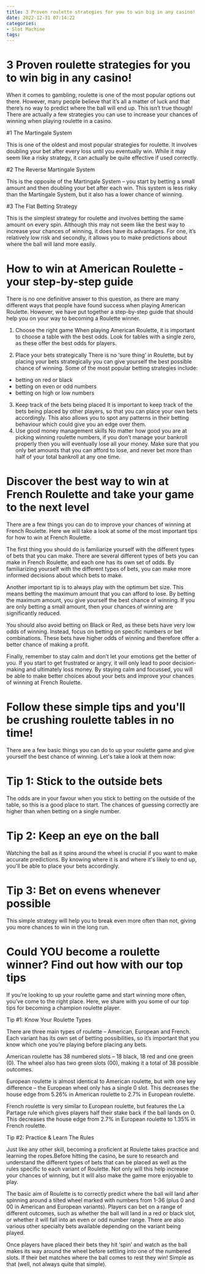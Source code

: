 ```yaml
---
title: 3 Proven roulette strategies for you to win big in any casino!
date: 2022-12-31 07:14:22
categories:
- Slot Machine
tags:
---
```



#  3 Proven roulette strategies for you to win big in any casino!

When it comes to gambling, roulette is one of the most popular options out there. However, many people believe that it’s all a matter of luck and that there’s no way to predict where the ball will end up. This isn’t true though! There are actually a few strategies you can use to increase your chances of winning when playing roulette in a casino.

#1 The Martingale System

This is one of the oldest and most popular strategies for roulette. It involves doubling your bet after every loss until you eventually win. While it may seem like a risky strategy, it can actually be quite effective if used correctly.

#2 The Reverse Martingale System

This is the opposite of the Martingale System – you start by betting a small amount and then doubling your bet after each win. This system is less risky than the Martingale System, but it also has a lower chance of winning.

#3 The Flat Betting Strategy

This is the simplest strategy for roulette and involves betting the same amount on every spin. Although this may not seem like the best way to increase your chances of winning, it does have its advantages. For one, it’s relatively low risk and secondly, it allows you to make predictions about where the ball will land more easily.

#  How to win at American Roulette - your step-by-step guide 

There is no one definitive answer to this question, as there are many different ways that people have found success when playing American Roulette. However, we have put together a step-by-step guide that should help you on your way to becoming a Roulette winner.

1. Choose the right game 
When playing American Roulette, it is important to choose a table with the best odds. Look for tables with a single zero, as these offer the best odds for players.

2. Place your bets strategically 
There is no ‘sure thing’ in Roulette, but by placing your bets strategically you can give yourself the best possible chance of winning. Some of the most popular betting strategies include:
- betting on red or black
- betting on even or odd numbers
- betting on high or low numbers
3. Keep track of the bets being placed 
It is important to keep track of the bets being placed by other players, so that you can place your own bets accordingly. This also allows you to spot any patterns in their betting behaviour which could give you an edge over them.
4. Use good money management skills 
No matter how good you are at picking winning roulette numbers, if you don’t manage your bankroll properly then you will eventually lose all your money. Make sure that you only bet amounts that you can afford to lose, and never bet more than half of your total bankroll at any one time.

#  Discover the best way to win at French Roulette and take your game to the next level 

There are a few things you can do to improve your chances of winning at French Roulette. Here we will take a look at some of the most important tips for how to win at French Roulette.

The first thing you should do is familiarize yourself with the different types of bets that you can make. There are several different types of bets you can make in French Roulette, and each one has its own set of odds. By familiarizing yourself with the different types of bets, you can make more informed decisions about which bets to make.

Another important tip is to always play with the optimum bet size. This means betting the maximum amount that you can afford to lose. By betting the maximum amount, you give yourself the best chance of winning. If you are only betting a small amount, then your chances of winning are significantly reduced.

You should also avoid betting on Black or Red, as these bets have very low odds of winning. Instead, focus on betting on specific numbers or bet combinations. These bets have higher odds of winning and therefore offer a better chance of making a profit.

Finally, remember to stay calm and don’t let your emotions get the better of you. If you start to get frustrated or angry, it will only lead to poor decision-making and ultimately loss money. By staying calm and focussed, you will be able to make better choices about your bets and improve your chances of winning at French Roulette.

#  Follow these simple tips and you'll be crushing roulette tables in no time! 

There are a few basic things you can do to up your roulette game and give yourself the best chance of winning. Let's take a look at them now: 

#  Tip 1: Stick to the outside bets 
The odds are in your favour when you stick to betting on the outside of the table, so this is a good place to start. The chances of guessing correctly are higher than when betting on a single number. 

#  Tip 2: Keep an eye on the ball 
Watching the ball as it spins around the wheel is crucial if you want to make accurate predictions. By knowing where it is and where it's likely to end up, you'll be able to place your bets accordingly. 

#  Tip 3: Bet on evens whenever possible 
This simple strategy will help you to break even more often than not, giving you more chances to win in the long run.

#  Could YOU become a roulette winner? Find out how with our top tips

If you’re looking to up your roulette game and start winning more often, you’ve come to the right place. Here, we share with you some of our top tips for becoming a champion roulette player.

Tip #1: Know Your Roulette Types

There are three main types of roulette – American, European and French. Each variant has its own set of betting possibilities, so it’s important that you know which one you’re playing before placing any bets.

American roulette has 38 numbered slots – 18 black, 18 red and one green (0). The wheel also has two green slots (00), making it a total of 38 possible outcomes.

European roulette is almost identical to American roulette, but with one key difference – the European wheel only has a single 0 slot. This decreases the house edge from 5.26% in American roulette to 2.7% in European roulette.

French roulette is very similar to European roulette, but features the La Partage rule which gives players half their stake back if the ball lands on 0. This decreases the house edge from 2.7% in European roulette to 1.35% in French roulette.

Tip #2: Practice & Learn The Rules

 Just like any other skill, becoming a proficient at Roulette takes practice and learning the ropes.Before hitting the casino, be sure to research and understand the different types of bets that can be placed as well as the rules specific to each variant of Roulette. Not only will this help increase your chances of winning, but it will also make the game more enjoyable to play.




The basic aim of Roulette is to correctly predict where the ball will land after spinning around a tilted wheel marked with numbers from 1-36 (plus 0 and 00 in American and European variants). Players can bet on a range of different outcomes, such as whether the ball will land in a red or black slot, or whether it will fall into an even or odd number range. There are also various other specialty bets available depending on the variant being played.




Once players have placed their bets they hit ‘spin’ and watch as the ball makes its way around the wheel before settling into one of the numbered slots. If their bet matches where the ball comes to rest they win! Simple as that (well, not always quite that simple).